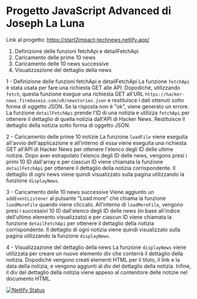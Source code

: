 # Progetto JavaScript Advanced di Joseph La Luna
Link al progetto: https://start2impact-technews.netlify.app/

1. Definizione delle funzioni fetchApi e detailFetchApi
2. Caricamento delle prime 10 news
3. Caricamento delle 10 news successive
4. Visualizzazione del dettaglio della news

1 - Definizione delle funzioni fetchApi e detailFetchApi
La funzione `fetchApi` è stata usata per fare una richiesta GET alle API. Dopodichè, utilizzando `fetch`, questa funzione esegue una richiesta GET all'URL `https://hacker-news.firebaseio.com/v0/newstories.json` e restituisce i dati ottenuti sotto forma di oggetto JSON. Se la risposta non è "ok", viene generato un errore.
La funzione `detailFetchApi` prende l'ID di una notizia e utilizza `fetchApi` per ottenere il dettaglio di quella notizia dall'API di Hacker News. Restituisce il dettaglio della notizia sotto forma di oggetto JSON.

2 - Caricamento delle prime 10 notizie
La funzione `loadFile` viene eseguita all'avvio dell'applicazione e all'interno di essa viene eseguita una richiesta GET all'API di Hacker News per ottenere l'elenco degli ID delle ultime notizie. Dopo aver estrapolato l'elenco degli ID delle news, vengono presi i primi 10 ID dall'array e per ciascun ID viene chiamata la funzione `detailFetchApi` per ottenere il dettaglio della notizia corrispondente. Il dettaglio di ogni news viene quindi visualizzato sulla pagina utilizzando la funzione `displayNews`.

3 - Caricamento delle 10 news successive
Viene aggiunto un `addEventListener` al pulsante "Load more" che chiama la funzione `loadMoreFile` quando viene cliccato. All'interno di `loadMoreFile`, vengono presi i successivi 10 ID dall'elenco degli ID delle news (in base all'indice dell'ultimo elemento visualizzato) e per ciascun ID viene chiamata la funzione `detailFetchApi` per ottenere il dettaglio della notizia corrispondente. Il dettaglio di ogni notizia viene quindi visualizzato sulla pagina utilizzando la funzione `displayNews`.

4 - Visualizzazione del dettaglio della news
La funzione `displayNews` viene utilizzata per creare un nuovo elemento div che conterrà il dettaglio della notizia. Dopodichè vengono creati elementi HTML per il titolo, il link e la data della notizia, e vengono aggiunti al div del dettaglio della notizia. Infine, il div del dettaglio della notizia viene appeso al contenitore delle notizie nel documento HTML.

[![Netlify Status](https://api.netlify.com/api/v1/badges/483c6ff9-52be-4684-b632-6f60b39cca8b/deploy-status)](https://app.netlify.com/sites/start2impact-technews/deploys)
